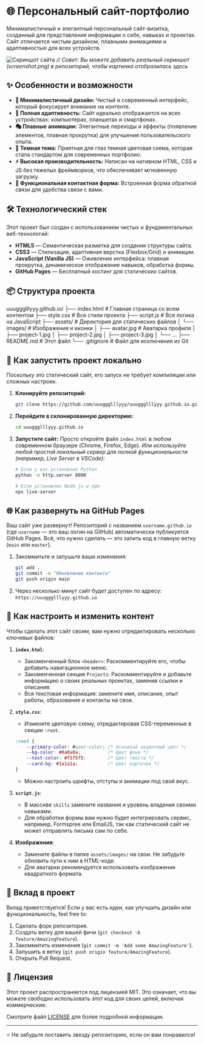# 🌐 Персональный сайт-портфолио

Минималистичный и элегантный персональный сайт-визитка, созданный для представления информации о себе, навыках и проектах. Сайт отличается чистым дизайном, плавными анимациями и адаптивностью для всех устройств.

![Скриншот сайта](https://raw.githubusercontent.com/uuuggglllyyy/uuuggglllyyy.github.io/main/screenshot.png) *// Совет: Вы можете добавить реальный скриншот (screenshot.png) в репозиторий, чтобы картинка отобразилась здесь*

## ✨ Особенности и возможности

*   **🎨 Минималистичный дизайн:** Чистый и современный интерфейс, который фокусирует внимание на контенте.
*   **📱 Полная адаптивность:** Сайт идеально отображается на всех устройствах: компьютерах, планшетах и смартфонах.
*   **🎭 Плавные анимации:** Элегантные переходы и эффекты (появление элементов, плавная прокрутка) для улучшения пользовательского опыта.
*   **🌙 Темная тема:** Приятная для глаз темная цветовая схема, которая стала стандартом для современных портфолио.
*   **⚡ Высокая производительность:** Написан на нативном HTML, CSS и JS без тяжелых фреймворков, что обеспечивает мгновенную загрузку.
*   **📧 Функциональная контактная форма:** Встроенная форма обратной связи для удобства связи с вами.

## 🛠 Технологический стек

Этот проект был создан с использованием чистых и фундаментальных веб-технологий:

*   **HTML5** — Семантическая разметка для создания структуры сайта.
*   **CSS3** — Стилизация, адаптивная верстка (Flexbox/Grid) и анимации.
*   **JavaScript (Vanilla JS)** — Оживление интерфейса: плавная прокрутка, динамическое отображение навыков, обработка формы.
*   **GitHub Pages** — Бесплатный хостинг для статических сайтов.

## 📦 Структура проекта

uuuggglllyyy.github.io/
├── index.html # Главная страница со всем контентом
├── style.css # Все стили проекта
├── script.js # Вся логика на JavaScript
├── assets/ # Директория для статических файлов
│ └── images/ # Изображения и иконки
│ ├── avatar.jpg # Аватарка профиля
│ ├── project-1.jpg
│ ├── project-2.jpg
│ ├── project-3.jpg
│ └── ...
├── README.md # Этот файл
└── .gitignore # Файл для исключения из Git

## 🚀 Как запустить проект локально

Поскольку это статический сайт, его запуск не требует компиляции или сложных настроек.

1.  **Клонируйте репозиторий:**
    ```bash
    git clone https://github.com/uuuggglllyyy/uuuggglllyyy.github.io.git
    ```

2.  **Перейдите в склонированную директорию:**
    ```bash
    cd uuuggglllyyy.github.io
    ```

3.  **Запустите сайт:**
    Просто откройте файл `index.html` в любом современном браузере (Chrome, Firefox, Edge).
    *Или используйте любой простой локальный сервер для полной функциональности (например, Live Server в VSCode):*
    ```bash
    # Если у вас установлен Python
    python -m http.server 8000

    # Если установлен Node.js и npm
    npx live-server
    ```

## 🌐 Как развернуть на GitHub Pages

Ваш сайт уже развернут! Репозиторий с названием `username.github.io` (где `username` — это ваш логин на GitHub) автоматически публикуется GitHub Pages. Всё, что нужно сделать — это залить код в главную ветку (`main` или `master`).

1.  Закоммитьте и запушьте ваши изменения:
    ```bash
    git add .
    git commit -m "Обновление контента"
    git push origin main
    ```
2.  Через несколько минут сайт будет доступен по адресу: `https://uuuggglllyyy.github.io`

## 📝 Как настроить и изменить контент

Чтобы сделать этот сайт своим, вам нужно отредактировать несколько ключевых файлов:

1.  **`index.html`**:
    *   Закоменченный блок `<header>`: Раскомментируйте его, чтобы добавить навигационное меню.
    *   Закоменченная секция `Projects`: Раскомментируйте и добавьте информацию о своих реальных проектах, заменив ссылки и описания.
    *   Вся текстовая информация: замените имя, описание, опыт работы, образование и контакты на свои.

2.  **`style.css`**:
    *   Измените цветовую схему, отредактировав CSS-переменные в секции `:root`.
    ```css
    :root {
        --primary-color: #your-color; /* Основной акцентный цвет */
        --bg-color: #0a0a0a;          /* Цвет фона */
        --text-color: #f5f5f5;        /* Цвет текста */
        --card-bg: #1a1a1a;           /* Цвет карточек */
    }
    ```
    *   Можно настроить шрифты, отступы и анимации под свой вкус.

3.  **`script.js`**:
    *   В массиве `skills` замените названия и уровень владения своими навыками.
    *   Для обработки формы вам нужно будет интегрировать сервис, например, Formspree или EmailJS, так как статический сайт не может отправлять письма сам по себе.

4.  **Изображения**:
    *   Замените файлы в папке `assets/images/` на свои. Не забудьте обновить пути к ним в HTML-коде.
    *   Для аватарки рекомендуется использовать изображение квадратного формата.

## 🤝 Вклад в проект

Вклад приветствуется! Если у вас есть идеи, как улучшить дизайн или функциональность, feel free to:
1. Сделать форк репозитория.
2. Создать ветку для вашей фичи (`git checkout -b feature/AmazingFeature`).
3. Закоммитить изменения (`git commit -m 'Add some AmazingFeature'`).
4. Запушить в ветку (`git push origin feature/AmazingFeature`).
5. Открыть Pull Request.

## 📄 Лицензия

Этот проект распространяется под лицензией MIT. Это означает, что вы можете свободно использовать этот код для своих целей, включая коммерческие.

Смотрите файл [LICENSE](LICENSE) для более подробной информации.

---

⭐ Не забудьте поставить звезду репозиторию, если он вам понравился!
